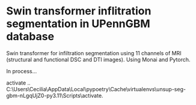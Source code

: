 # Swin transformer inflitration segmentation in UPennGBM database
Swin transformer for infiltration segmentation using 11 channels of MRI (structural and functional DSC and DTI images). Using Monai and Pytorch.

In process...

 activate .. C:\Users\Cecilia\AppData\Local\pypoetry\Cache\virtualenvs\unsup-seg-gbm-nLgqUjZ0-py3.11\Scripts\activate.